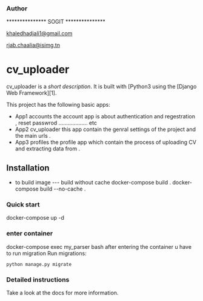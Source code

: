 ### Author
*************** SOGIT ***************

khaledhadjali1@gmail.com

rjab.chaalia@isimg.tn

# cv_uploader

cv_uploader is a _short description_. It is built with [Python3 using the [Django Web Framework][1].

This project has the following basic apps:

* App1 accounts
the account app is about authentication and regestration , reset passwrod ................... etc
* App2 cv_uploader
this app contain the genral settings of the project and the main urls .
* App3 profiles
the profile app which contain the process of uploading CV and extracting data from .

## Installation
* to build image --- build without cache
docker-compose build .
docker-compose build --no-cache .
### Quick start
docker-compose up -d

### enter container
docker-compose exec my_parser bash
after entering the container u have to run migration
Run migrations:

    python manage.py migrate

### Detailed instructions

Take a look at the docs for more information.

[0]: https://www.python.org/
